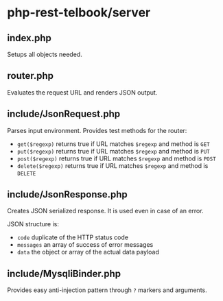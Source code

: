 # php-rest-telbook/server

## index.php 

Setups all objects needed.

## router.php 

Evaluates the request URL and renders JSON output.

## include/JsonRequest.php

Parses input environment. Provides test methods for the router:
  - `get($regexp)` returns true if URL matches `$regexp` and method is `GET`
  - `put($regexp)` returns true if URL matches `$regexp` and method is `PUT`
  - `post($regexp)` returns true if URL matches `$regexp` and method is `POST`
  - `delete($regexp)` returns true if URL matches `$regexp` and method is `DELETE`

## include/JsonResponse.php

Creates JSON serialized response. It is used even in case of an error.

JSON structure is:
  
  - `code` duplicate of the HTTP status code
  - `messages` an array of success of error messages
  - `data` the object or array of the actual data payload
  
  
## include/MysqliBinder.php

Provides easy anti-injection pattern through `?` markers and arguments.
